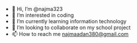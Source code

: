 - 👋 Hi, I’m @najma323
- 👀 I’m interested in coding 
- 🌱 I’m currently learning information technology 
- 💞️ I’m looking to collaborate on my school project 
- 📫 How to reach me najmaadan380@gmail.com

<!---
najma323/najma323 is a ✨ special ✨ repository because its `README.md` (this file) appears on your GitHub profile.
You can click the Preview link to take a look at your changes.
--->
